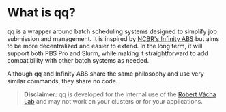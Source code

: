 # What is qq?

**qq** is a wrapper around batch scheduling systems designed to simplify job submission and management. It is inspired by [NCBR's Infinity ABS](https://infinity.ncbr.muni.cz/) but aims to be more decentralized and easier to extend. In the long term, it will support both PBS Pro and Slurm, while making it straightforward to add compatibility with other batch systems as needed.

Although qq and Infinity ABS share the same philosophy and use very similar commands, they share no code.

> **Disclaimer:** qq is developed for the internal use of the [Robert Vácha Lab](https://vacha.ceitec.cz/) and may not work on your clusters or for your applications.

